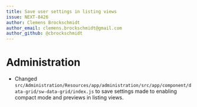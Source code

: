 ```yaml
---
title: Save user settings in listing views
issue: NEXT-8426
author: Clemens Brockschmidt
author_email: clemens.brockschmidt@gmail.com 
author_github: @cbrockschmidt
---
```

# Administration
* Changed `src/Administration/Resources/app/administration/src/app/component/data-grid/sw-data-grid/index.js` to save settings made to enabling compact mode and previews in listing views.
